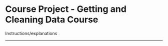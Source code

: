 Course Project - Getting and Cleaning Data Course
===========================

Instructions/explanations
_______________________

